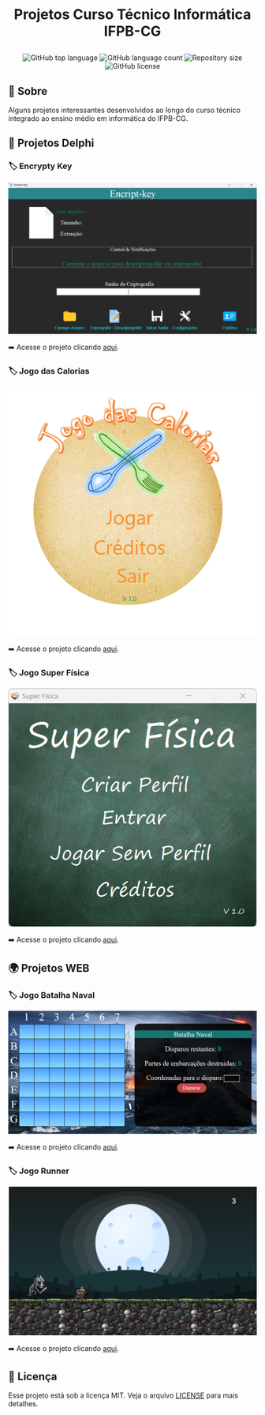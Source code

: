 <h1 align="center">
    <p>  Projetos Curso Técnico Informática IFPB-CG </p>
</h1>

<p align="center">
    <img alt="GitHub top language" src="https://img.shields.io/github/languages/top/Pedro-Manoel/
projetos-curso-tecnico-informatica-ifpb?style=flat-square">
    <img alt="GitHub language count" src="https://img.shields.io/github/languages/count/Pedro-Manoel/
projetos-curso-tecnico-informatica-ifpb?style=flat-square">
    <img alt="Repository size" src="https://img.shields.io/github/repo-size/Pedro-Manoel/
projetos-curso-tecnico-informatica-ifpb?style=flat-square">
    <img alt="GitHub license" src="https://img.shields.io/github/license/Pedro-Manoel/
projetos-curso-tecnico-informatica-ifpb?style=flat-square">
</p>

## 🔖 Sobre

Alguns projetos interessantes desenvolvidos ao longo do curso técnico integrado ao ensino médio em informática do IFPB-CG.

## 🚀 Projetos Delphi

### 🏷️ Encrypty Key

![Encrypty Key](public/assets/images/encript-key.png)

➡️ Acesse o projeto clicando [aqui](projetos/delphi/encripty-key).

### 🏷️ Jogo das Calorias

![Jogo das Calorias](public/assets/images/jogo-das-calorias.png)

➡️ Acesse o projeto clicando [aqui](projetos/delphi/jogo-das-calorias).

### 🏷️ Jogo Super Física

![Jogo Super Física](public/assets/images/jogo-super-fisica.png)

➡️ Acesse o projeto clicando [aqui](projetos/delphi/jogo-super-fisica).

## 🌍 Projetos WEB

### 🏷️ Jogo Batalha Naval

![Jogo Batalha Naval](public/assets/images/jogo-batalha-naval.png)

➡️ Acesse o projeto clicando [aqui](projetos/web/jogo-batalha-naval).

### 🏷️ Jogo Runner

![Jogo Runner](public/assets/images/jogo-runner.png)

➡️ Acesse o projeto clicando [aqui](projetos/web/jogo-batalha-naval).

## 📃 Licença

Esse projeto está sob a licença MIT. Veja o arquivo [LICENSE](LICENSE) para mais detalhes.
